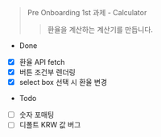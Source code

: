 > Pre Onboarding 1st 과제 - Calculator
>
> > 환율을 계산하는 계산기를 만듭니다.

- Done

* [x] 환율 API fetch
* [x] 버튼 조건부 렌더링
* [x] select box 선택 시 환율 변경

- Todo

* [ ] 숫자 포매팅
* [ ] 디폴트 KRW 값 버그

